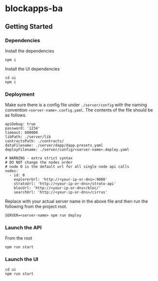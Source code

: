 # blockapps-ba

## Getting Started

### Dependencies

Install the dependencies

```
npm i
```

Install the UI dependencies

```
cd ui
npm i
```

### Deployment

Make sure there is a config file under `./server/config` with the naming convention `<server-name>.config.yaml`. The contents of the file should be as follows.

```
apiDebug: true
password: '1234'
timeout: 600000
libPath: ./server/lib
contractsPath: ./contracts/
dataFilename: ./server/dapp/dapp.presets.yaml
deployFilename: ./server/config/<server-name>.deploy.yaml

# WARNING - extra strict syntax
# DO NOT change the nodes order
# node 0 is the default url for all single node api calls
nodes:
  - id: 0
    explorerUrl: 'http://<your-ip-or-dns>:9000'
    stratoUrl: 'http://<your-ip-or-dns>/strato-api'
    blocUrl: 'http://<your-ip-or-dns>/bloc/'
    searchUrl: 'http://<your-ip-or-dns>/cirrus'
```

Replace <server-name> with your actual server name in the above file and then run the following from the project root.

```
SERVER=<server-name> npm run deploy
```

### Launch the API

From the root

```
npm run start
```

### Launch the UI

```
cd ui
npm run start
```
